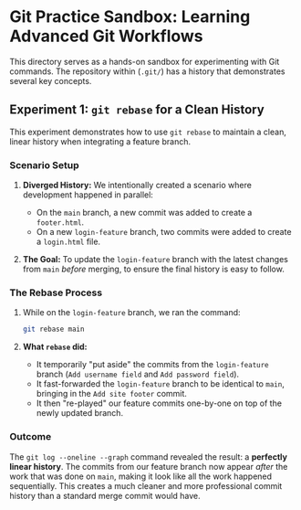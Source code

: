 # Git Practice Sandbox: Learning Advanced Git Workflows

This directory serves as a hands-on sandbox for experimenting with Git commands. The repository within (`.git/`) has a history that demonstrates several key concepts.

## Experiment 1: `git rebase` for a Clean History

This experiment demonstrates how to use `git rebase` to maintain a clean, linear history when integrating a feature branch.

### Scenario Setup

1.  **Diverged History:** We intentionally created a scenario where development happened in parallel:
    *   On the `main` branch, a new commit was added to create a `footer.html`.
    *   On a new `login-feature` branch, two commits were added to create a `login.html` file.

2.  **The Goal:** To update the `login-feature` branch with the latest changes from `main` *before* merging, to ensure the final history is easy to follow.

### The Rebase Process

1.  While on the `login-feature` branch, we ran the command:
    ```bash
    git rebase main
    ```

2.  **What `rebase` did:**
    *   It temporarily "put aside" the commits from the `login-feature` branch (`Add username field` and `Add password field`).
    *   It fast-forwarded the `login-feature` branch to be identical to `main`, bringing in the `Add site footer` commit.
    *   It then "re-played" our feature commits one-by-one on top of the newly updated branch.

### Outcome

The `git log --oneline --graph` command revealed the result: a **perfectly linear history**. The commits from our feature branch now appear *after* the work that was done on `main`, making it look like all the work happened sequentially. This creates a much cleaner and more professional commit history than a standard merge commit would have.
